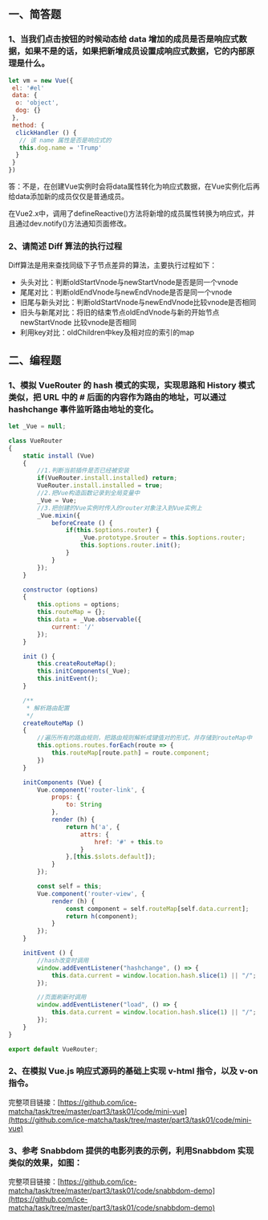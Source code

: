 ## 一、简答题

### 1、当我们点击按钮的时候动态给 data 增加的成员是否是响应式数据，如果不是的话，如果把新增成员设置成响应式数据，它的内部原理是什么。

```javascript
let vm = new Vue({
 el: '#el'
 data: {
  o: 'object',
  dog: {}
 },
 method: {
  clickHandler () {
   // 该 name 属性是否是响应式的
   this.dog.name = 'Trump'
  }
 }
})
```

 答：不是，在创建Vue实例时会将data属性转化为响应式数据，在Vue实例化后再给data添加新的成员仅仅是普通成员。

在Vue2.x中，调用了defineReactive()方法将新增的成员属性转换为响应式，并且通过dev.notify()方法通知页面修改。

### 2、请简述 Diff 算法的执行过程

 Diff算法是用来查找同级下子节点差异的算法，主要执行过程如下：

- 头头对比：判断oldStartVnode与newStartVnode是否是同一个vnode
- 尾尾对比：判断oldEndVnode与newEndVnode是否是同一个vnode
- 旧尾与新头对比：判断oldStartVnode与newEndVnode比较vnode是否相同
- 旧头与新尾对比：将旧的结束节点oldEndVnode与新的开始节点newStartVnode 比较vnode是否相同
- 利用key对比：oldChildren中key及相对应的索引的map

## 二、编程题

### 1、模拟 VueRouter 的 hash 模式的实现，实现思路和 History 模式类似，把 URL 中的 # 后面的内容作为路由的地址，可以通过 hashchange 事件监听路由地址的变化。

```javascript
let _Vue = null;

class VueRouter
{
    static install (Vue) 
    {
        //1.判断当前插件是否已经被安装
        if(VueRouter.install.installed) return;
        VueRouter.install.installed = true;
        //2.把Vue构造函数记录到全局变量中
        _Vue = Vue;
        //3.把创建的Vue实例时传入的router对象注入到Vue实例上
        _Vue.mixin({
            beforeCreate () {
                if(this.$options.router) {
                    _Vue.prototype.$router = this.$options.router;
                    this.$options.router.init();
                }
            }
        });
    }

    constructor (options) 
    {
        this.options = options;
        this.routeMap = {};
        this.data = _Vue.observable({
            current: '/'
        });
    }

    init () {
        this.createRouteMap();
        this.initComponents(_Vue);
        this.initEvent();
    }

    /**
     * 解析路由配置
     */
    createRouteMap () 
    {
        //遍历所有的路由规则，把路由规则解析成键值对的形式，并存储到routeMap中
        this.options.routes.forEach(route => {
            this.routeMap[route.path] = route.component;
        })
    }

    initComponents (Vue) {
        Vue.component('router-link', {
            props: {
                to: String
            },
            render (h) {
                return h('a', {
                    attrs: {
                        href: '#' + this.to
                    }
                },[this.$slots.default]);
            }
        });

        const self = this;
        Vue.component('router-view', {
            render (h) {
                const component = self.routeMap[self.data.current];
                return h(component);
            }
        });
    }

    initEvent () {
        //hash改变时调用
        window.addEventListener("hashchange", () => {
            this.data.current = window.location.hash.slice(1) || "/";
        });

        //页面刷新时调用
        window.addEventListener("load", () => {
            this.data.current = window.location.hash.slice(1) || "/";
        });
    }
}

export default VueRouter;
```

### 2、在模拟 Vue.js 响应式源码的基础上实现 v-html 指令，以及 v-on 指令。

 完整项目链接：[https://github.com/ice-matcha/task/tree/master/part3/task01/code/mini-vue](https://github.com/ice-matcha/task/tree/master/part3/task01/code/mini-vue) 

### 3、参考 Snabbdom 提供的电影列表的示例，利用Snabbdom 实现类似的效果，如图：

完整项目链接：[https://github.com/ice-matcha/task/tree/master/part3/task01/code/snabbdom-demo](https://github.com/ice-matcha/task/tree/master/part3/task01/code/snabbdom-demo) 

